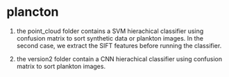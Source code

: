 # plancton

1. the point_cloud folder contains a SVM hierachical classifier using confusion matrix to sort synthetic data or plankton images. In the second case, we extract the SIFT features before running the classifier.

2. the version2 folder contain a CNN hierachical classifier using confusion matrix to sort plankton images.
